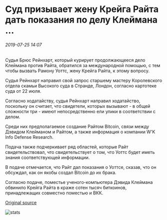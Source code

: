 # Суд призывает жену Крейга Райта дать показания по делу Клеймана ...

###### 2019-07-25 14:07

Судья Брюс Рейнхарт, который курирует продолжающееся дело Клеймана против Райта, обратился за международной помощью, с тем чтобы вызвать Рамону Уоттс, жену Крейга Райта, к этому вопросу.

Судья Рейнхарт направил свой запрос старшему мастеру Королевского отдела скамьи Высокого суда в Странде, Лондон, согласно картотеке суда от 22 июля.

Согласно ходатайству, судья Рейнхарт направил ходатайство, поскольку он считает, что свидетели, которых вызывают - в общей сложности три - имеют непосредственно ели улики в соответствии с делом.

Среди них предполагаемое создание Райтом Bitcoin, связи между Дэвидом Клейманом и Райтом, а также информация о компании W'K Info Defense Research.

Подача также подчеркивает ряд областей, которые Райт свидетельствовал, что свидетельствует о том, что Уоттс будет иметь знания соответствующей информации.

В подаче отмечается, что Райт дал показания о Уоттсе, сказав, что он обсуждал, как он якобы создал Bitcoin до их брака.

Согласно подаче, поместье ученого-компьютера Дэвида Клеймана обвинило Крейга Райта в краже сотен тысяч биткоинов, принадлежащих совместно поместью и ВКК.

[Original source](https://cointelegraph.com/news/court-calls-on-craig-wrights-wife-to-testify-in-ongoing-kleiman-case)

![stats](https://c.statcounter.com/11760860/0/a89fa40b/1/ "stats")